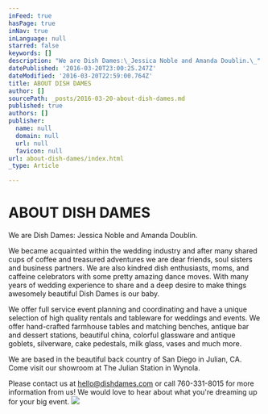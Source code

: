 ```yaml
---
inFeed: true
hasPage: true
inNav: true
inLanguage: null
starred: false
keywords: []
description: "We are Dish Dames:\_Jessica Noble and Amanda Doublin.\_"
datePublished: '2016-03-20T23:00:25.247Z'
dateModified: '2016-03-20T22:59:00.764Z'
title: ABOUT DISH DAMES
author: []
sourcePath: _posts/2016-03-20-about-dish-dames.md
published: true
authors: []
publisher:
  name: null
  domain: null
  url: null
  favicon: null
url: about-dish-dames/index.html
_type: Article

---
```

# ABOUT DISH DAMES

We are Dish Dames: Jessica Noble and Amanda Doublin. 

We became acquainted within the wedding industry and after many shared cups of coffee and treasured adventures we are dear friends, soul sisters and business partners. We are also kindred dish enthusiasts, moms, and caffeine celebrators with some pretty amazing dance moves. With many years of wedding experience to share and a deep desire to make things awesomely beautiful Dish Dames is our baby.

We offer full service event planning and coordinating and have a unique selection of high quality rentals and tableware for weddings and events. We offer hand-crafted farmhouse tables and matching benches, antique bar and dessert stations, beautiful china, colorful glassware and antique goblets, silverware, cake pedestals, milk glass, vases and much more.

We are based in the beautiful back country of San Diego in Julian, CA.  Come visit our showroom at The Julian Station in Wynola.

Please contact us at hello@dishdames.com or call 760-331-8015 for more information from us! We would love to hear about what you're dreaming up for your big event.
![](https://the-grid-user-content.s3-us-west-2.amazonaws.com/712c2067-277d-424d-8dfd-45bec32177fa.jpg)